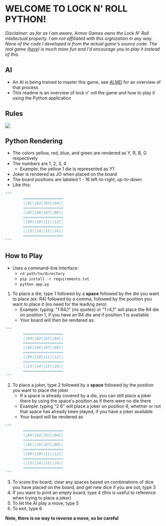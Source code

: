 
# WELCOME TO LOCK N' ROLL PYTHON!
*Disclaimer: as far as I am aware, Armor Games owns the Lock N' Roll intellectual property. I am not affiliated with this orgnization in any way. None of the code I developed is from the actual game's source code. The real game ([here](https://armorgames.com/play/4283/lock-n-roll#:~:text=Lock%20'n'%20Roll%20is%20an,according%20to%20number%20and%20color)) is much more fun and I'd encourage you to play it instead of this.*

## AI
- An AI is being trained to master this game, see [AI.MD](https://github.com/mikekeith52/LockNRoll/blob/main/AI.MD) for an overview of that process
- This readme is an overview of lock n' roll the game and how to play it using the Python application

## Rules
![](https://i2.wp.com/cannedbanana.files.wordpress.com/2009/01/lnr-rules.jpg)

## Python Rendering
- The colors yellow, red, blue, and green are rendered as Y, R, B, G respectively
- The numbers are 1, 2, 3, 4
  - Example: the yellow 1 die is represented as Y1
- Joker is rendered as JO when placed on the board
- The board positions are labeled 1 - 16 left-to-right, up-to-down
- Like this:
```python
"""
		==================
		||01||02||03||04||
		==================
		||05||06||07||08||
		==================
		||09||10||11||12||
		==================
		||13||14||15||16||
		==================
"""
```

## How to Play
- Uses a command-line interface:
	- `cd path/to/directory`
	- `pip install -r requirements.txt`
	- `python app.py`
1. To place a die, type 1 followed by a **space** followed by the die you want to place (ex: R4) followed by a comma, followed by the position you want to place it (no need for the leading zero)
	  - Example: typing: "1 R4,1" (no quotes) or "1 r4,1" will place the R4 die on position 1, if you have an R4 die and if position 1 is available
	  - Your board will then be rendered as:
```python
"""
		==================
		||R4||02||03||04||
		==================
		||05||06||07||08||
		==================
		||09||10||11||12||
		==================
		||13||14||15||16||
		==================
"""
```
2. To place a joker, type 2 followed by a **space** followed by the position you want to place the joker
    - If a space is already covered by a die, you can still place a joker there by using the space's position as if there were no die there
    - Example: typing "2 6" will place a joker on position 6, whether or not that space has already been played, if you have a joker available
    - Your board will be rendered as
```python
"""
		==================
		||R4||02||03||04||
		==================
		||05||JO||07||08||
		==================
		||09||10||11||12||
		==================
		||13||14||15||16||
		==================
"""
```
3. To score the board, clear any spaces based on combinations of dice you have placed on the board, and get new dice if you are out, type 3
4. If you want to print an empty board, type 4 (this is useful to reference when trying to place a joker)
5. To let the AI play a move, type 5
6. To exit, type 6 

**Note, there is no way to reverse a move, so be careful**
